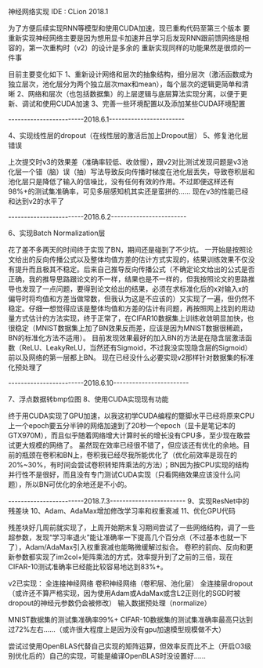 神经网络实现
IDE : CLion 2018.1

为了方便后续实现RNN等模型和使用CUDA加速，现已重构代码至第三个版本
要重新实现神经网络主要是因为想用显卡加速并且学习后发现RNN跟前馈网络是相容的，第一次重构时（v2）的设计是多余的
重新实现同样的功能果然是很烦的一件事

目前主要变化如下
1、重新设计网络和层次的抽象结构，细分层次（激活函数成为独立层次，池化层分为两个独立层次max和mean），每个层次的逻辑更简单和清晰
2、网络和层次（也包括数据集）的上层逻辑与底层算法实现分离，以便于更新、调试和使用CUDA加速
3、完善一些环境配置以及添加某些CUDA环境配置

------------------------2018.6.1------------------------

4、实现线性层的dropout（在线性层的激活后加上Dropout层）
5、修复池化层错误

上次提交时v3的效果差（准确率较低、收敛慢），跟v2对比测试发现问题是v3池化层一个错（脑）误（抽）写法导致反向传播时梯度在池化层丢失，导致卷积层和池化层只是降低了输入的信噪比，没有任何有效的作用。不过即便这样还有98%+的测试集准确率，可见多层感知机其实还是蛮拼的……
现在v3的性能已经和达到v2的水平了

------------------------2018.6.2------------------------

6、实现Batch Normalization层

花了差不多两天的时间终于实现了BN，期间还是碰到了不少坑。
一开始是按照论文给出的反向传播公式以及整体均值方差的估计方式实现的，结果训练效果不仅没有提升而且极其不稳定。后来自己推导反向传播公式（不确定论文给出的公式是否正确，我的推导思路跟论文的不一样，结果也是不一样的，但我按照论文的思路推导也发现了一点问题，要得到论文给出的结果，必须在求标准化后的x对输入x的偏导时将均值和方差当做常数，但我认为这是不应该的）又实现了一遍，但仍然不稳定。仔细一想觉得应该是整体均值和方差的估计有问题，再按照网上找到的用动量方式估计的方法实现，终于正常了，在CIFAR10数据集上训练收敛明显加快，也很稳定（MNIST数据集上加了BN效果反而差，应该是因为MNIST数据很稀疏，BN的标准化方法不适用）。
目前发现效果最好的加入BN的方法是在隐含层激活函数（ReLU、LeakyReLU，当然还有Sigmoid，不过我没实现隐含层的Sigmoid）前以及网络的第一层都上BN。
现在已经没什么必要实现v2那样针对数据集的标准化预处理了

------------------------2018.6.10------------------------

7、浮点数据转bmp位图
8、使用CUDA实现现有功能

终于用CUDA实现了GPU加速，以我这初学CUDA编程的蹩脚水平已经将原来CPU上一个epoch要五分半钟的网络加速到了20秒一个epoch（显卡是笔记本的GTX970M），而且似乎随着网络增大计算时长的增长没有CPU多，至少现在敢尝试更大规模的网络了。
虽然现在效率已经很不错了，但应该还有优化的余地。目前的瓶颈在卷积和BN上，卷积我已经尽我所能优化了（优化前效率是现在的20%~30%，有时间会尝试卷积转矩阵乘法的方法）；BN因为按CPU实现的结构并行性不是很好，而且没有专门测试CUDA实现（只看网络效果应该没什么问题），所以BN可优化的余地还是不小的。

------------------------2018.7.3------------------------
9、实现ResNet中的残差块
10、Adam、AdaMax增加修改学习率和权重衰减
11、优化GPU代码

残差块好几周前就实现了，上周开始期末复习期间尝试了一些网络结构，调了一些超参数，发现“学习率退火”能让准确率一下提高几个百分点（不过基本也就一下了），Adam/AdaMax引入权重衰减也能略微缓解过拟合。
卷积的前向、反向和更新参数都实现了im2col+矩阵乘法的方式，效率提升到了之前的三倍，现在CIFAR-10测试准确率已经能比较容易地达到83%+。


v2已实现：
全连接神经网络
卷积神经网络（卷积层、池化层）
全连接层dropout（或许还不算严格实现，因为使用Adam或AdaMax或含L2正则化的SGD时被dropout的神经元参数仍会被修改）
输入数据预处理（normalize）

MNIST数据集的测试集准确率99%+
CIFAR-10数据集的测试集准确率最高只达到过72%左右……（或许很大程度上是因为没有gpu加速模型规模做不大）

尝试过使用OpenBLAS代替自己实现的矩阵运算，但效率反而比不上（开启O3级别优化后的）自己的实现，可能是编译OpenBLAS时没设置好……